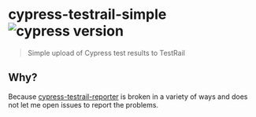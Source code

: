 # cypress-testrail-simple ![cypress version](https://img.shields.io/badge/cypress-8.5.0-brightgreen)
> Simple upload of Cypress test results to TestRail

## Why?

Because [cypress-testrail-reporter](https://github.com/Vivify-Ideas/cypress-testrail-reporter) is broken in a variety of ways and does not let me open issues to report the problems.
